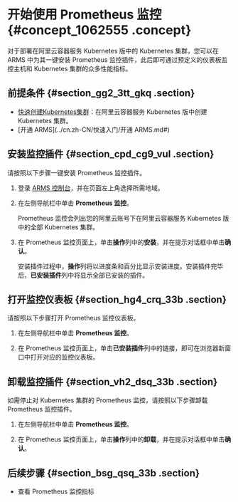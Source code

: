 # 开始使用 Prometheus 监控 {#concept_1062555 .concept}

对于部署在阿里云容器服务 Kubernetes 版中的 Kubernetes 集群，您可以在 ARMS 中为其一键安装 Prometheus 监控插件，此后即可通过预定义的仪表板监控主机和 Kubernetes 集群的众多性能指标。

## 前提条件 {#section_gg2_3tt_gkq .section}

-   [快速创建Kubernetes集群](../../../../../cn.zh-CN/快速入门/基础入门/快速创建Kubernetes集群.md#)：在阿里云容器服务 Kubernetes 版中创建 Kubernetes 集群。
-   [开通 ARMS](../cn.zh-CN/快速入门/开通 ARMS.md#)

## 安装监控插件 {#section_cpd_cg9_vul .section}

请按照以下步骤一键安装 Prometheus 监控插件。

1.  登录 [ARMS 控制台](https://arms.console.aliyun.com/#/home)，并在页面左上角选择所需地域。
2.  在左侧导航栏中单击 **Prometheus 监控**。

    Prometheus 监控会列出您的阿里云账号下在阿里云容器服务 Kubernetes 版中的全部 Kubernetes 集群。

3.  在 Prometheus 监控页面上，单击**操作**列中的**安装**，并在提示对话框中单击**确认**。

    安装插件过程中，**操作**列将以进度条和百分比显示安装进度。安装插件完毕后，**已安装插件**列中将显示全部已安装的插件。


## 打开监控仪表板 {#section_hg4_crq_33b .section}

请按照以下步骤打开 Prometheus 监控仪表板。

1.  在左侧导航栏中单击 **Prometheus 监控**。

2.  在 Prometheus 监控页面上，单击**已安装插件**列中的链接，即可在浏览器新窗口中打开对应的监控仪表板。


## 卸载监控插件 {#section_vh2_dsq_33b .section}

如需停止对 Kubernetes 集群的 Prometheus 监控，请按照以下步骤卸载 Prometheus 监控插件。

1.  在左侧导航栏中单击 **Prometheus 监控**。

2.  在 Prometheus 监控页面上，单击**操作**列中的**卸载**，并在提示对话框中单击**确认**。


## 后续步骤 {#section_bsg_qsq_33b .section}

-   查看 Prometheus 监控指标

